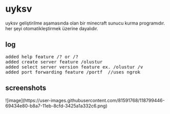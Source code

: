 # uyksv
uyksv geliştirilme aşamasında olan bir minecraft sunucu kurma programıdır. her şeyi otomatikleştirmek üzerine dayalıdır.

<h2>log</h2>
<pre>
added help feature /? or /? <parameter>
added create server feature /olustur
added select server version feature ex. /olustur /v <version>
added port forwarding feature /portf <port> //uses ngrok
</pre>

<h2>screenshots</h2>
![image](https://user-images.githubusercontent.com/81591768/118799446-69434e80-b8a7-11eb-8cfd-3425a1a332c6.png)
